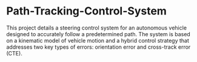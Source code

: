# Path-Tracking-Control-System
This project details a steering control system for an autonomous vehicle designed to accurately follow a predetermined path. The system is based on a kinematic model of vehicle motion and a hybrid control strategy that addresses two key types of errors: orientation error and cross-track error (CTE).
